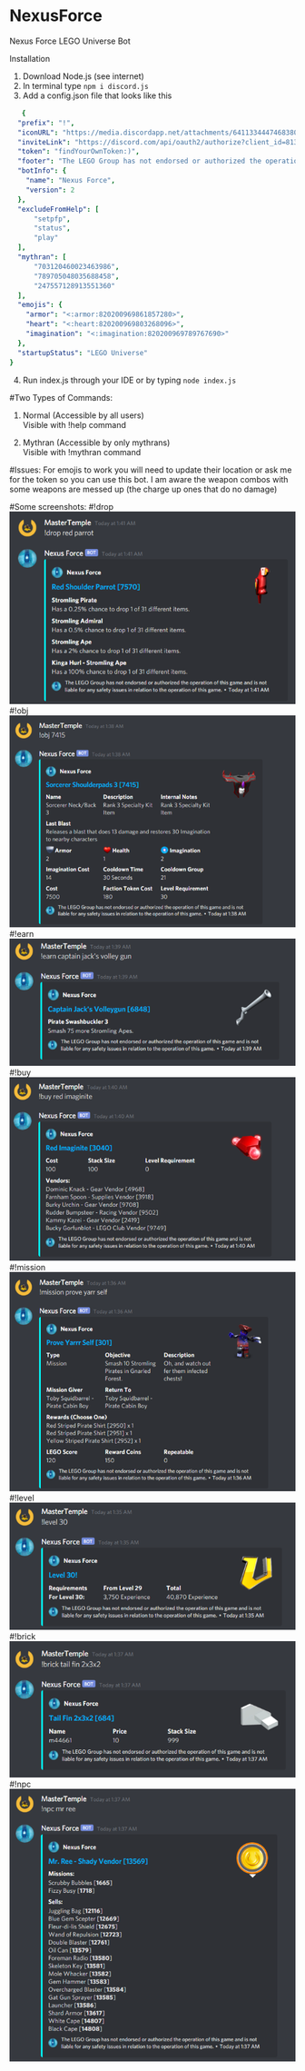 # NexusForce
Nexus Force LEGO Universe Bot

Installation
1. Download Node.js (see internet)
2. In terminal type `npm i discord.js`
3. Add a config.json file that looks like this
```yaml
   {
  "prefix": "!",
  "iconURL": "https://media.discordapp.net/attachments/641133444746838016/813621671461781544/circle-cropped_1.png",
  "inviteLink": "https://discord.com/api/oauth2/authorize?client_id=813618765685456916&permissions=52288&scope=bot",
  "token": "findYourOwnToken:)",
  "footer": "The LEGO Group has not endorsed or authorized the operation of this game and is not liable for any safety issues in relation to the operation of this game.",
  "botInfo": {
    "name": "Nexus Force",
    "version": 2
  },
  "excludeFromHelp": [
      "setpfp",
      "status",
      "play"
  ],
  "mythran": [
      "703120460023463986",
      "789705048035688458",
      "247557128913551360"
  ],
  "emojis": {
    "armor": "<:armor:820200969861857280>",
    "heart": "<:heart:820200969803268096>",
    "imagination": "<:imagination:820200969789767690>"
  },
  "startupStatus": "LEGO Universe"
}
   ```

4. Run index.js through your IDE or by typing `node index.js`

#Two Types of Commands:
1. Normal (Accessible by all users)\
Visible with !help command
   
2. Mythran (Accessible by only mythrans)\
Visible with !mythran command
   
#Issues:
For emojis to work you will need to update their location or ask me for the token so you can use this bot.
I am aware the weapon combos with some weapons are messed up (the charge up ones that do no damage)

#Some screenshots:
#!drop
![img_7.png](img_7.png)
#!obj
![img_4.png](img_4.png)
#!earn
![img_5.png](img_5.png)
#!buy
![img_6.png](img_6.png)
#!mission
![img_1.png](img_1.png)
#!level
![img.png](img.png)
#!brick
![img_2.png](img_2.png)
#!npc
![img_3.png](img_3.png)

